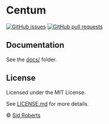 # Centum



[![GitHub issues](https://img.shields.io/github/issues-raw/SidRoberts/centum.svg?style=for-the-badge)](https://github.com/SidRoberts/centum/issues)
[![GitHub pull requests](https://img.shields.io/github/issues-pr-raw/SidRoberts/centum.svg?style=for-the-badge)](https://github.com/SidRoberts/centum/pulls)



## Documentation

See the [docs/](docs/) folder.



## License

Licensed under the MIT License.

See [LICENSE.md](LICENSE.md) for more details.

© [Sid Roberts](https://github.com/SidRoberts)
